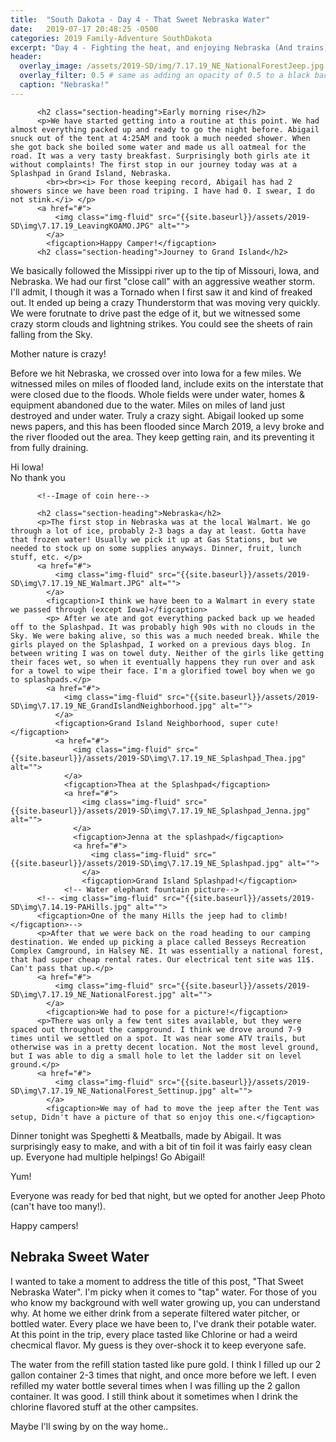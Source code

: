 ```yaml
---
title:  "South Dakota - Day 4 - That Sweet Nebraska Water"
date:   2019-07-17 20:48:25 -0500
categories: 2019 Family-Adventure SouthDakota
excerpt: "Day 4 - Fighting the heat, and enjoying Nebraska (And trains)"
header:
  overlay_image: /assets/2019-SD/img/7.17.19_NE_NationalForestJeep.jpg
  overlay_filter: 0.5 # same as adding an opacity of 0.5 to a black background
  caption: "Nebraska!"
---
```

<p hidden><p>
         
          <h2 class="section-heading">Early morning rise</h2>
          <p>We have started getting into a routine at this point. We had almost everything packed up and ready to go the night before. Abigail snuck out of the tent at 4:25AM and took a much needed shower. When she got back she boiled some water and made us all oatmeal for the road. It was a very tasty breakfast. Surprisingly both girls ate it without complaints! The first stop in our journey today was at a Splashpad in Grand Island, Nebraska.
            <br><br><i> For those keeping record, Abigail has had 2 showers since we have been road triping. I have had 0. I swear, I do not stink.</i> </p>
          <a href="#">
              <img class="img-fluid" src="{{site.baseurl}}/assets/2019-SD\img\7.17.19_LeavingKOAMO.JPG" alt="">
            </a>
            <figcaption>Happy Camper!</figcaption>
          <h2 class="section-heading">Journey to Grand Island</h2>
<p>We basically followed the Missippi river up to the tip of Missouri, Iowa, and Nebraska. We had our first "close call" with an aggressive weather storm. I'll admit, I though it was a Tornado when I first saw it and kind of freaked out. It ended up being a crazy Thunderstorm that was moving very quickly. We were forutnate to drive past the edge of it, but we witnessed some crazy storm clouds and lightning strikes. You could see the sheets of rain falling from the Sky.</p>
<a href="#">
    <img class="img-fluid" src="{{site.baseurl}}/assets/2019-SD\img\7.17.19_SuperStorm.jpg" alt="">
  </a>
  <figcaption>Mother nature is crazy!</figcaption>
  <p>Before we hit Nebraska, we crossed over into Iowa for a few miles. We witnessed miles on miles of flooded land, include exits on the interstate that were closed due to the floods. Whole fields were under water, homes & equipment abandoned due to the water. Miles on miles of land just destroyed and under water. Truly a crazy sight. Abigail looked up some news papers, and this has been flooded since March 2019, a levy broke and the river flooded out the area. They keep getting rain, and its preventing it from fully draining.</p>
  <a href="#">
      <img class="img-fluid" src="{{site.baseurl}}/assets/2019-SD\img\7.17.19_IOWA_Welcome.jpg" alt="">
    </a>
    <figcaption>Hi Iowa!</figcaption>
    <a href="#">
        <img class="img-fluid" src="{{site.baseurl}}/assets/2019-SD\img\7.17.19_IOWA_flood.jpg" alt="">
      </a>
      <figcaption>No thank you</figcaption>


          <!--Image of coin here-->
<!--          <a href="#">
            <img class="img-fluid" src="{{site.baseurl}}/assets/2019-SD\img\7.14.19-JeepGasStation.jpg" alt="">
          </a>
          <figcaption>Thirsty Jeep!</figcaption>
          -->
          <h2 class="section-heading">Nebraska</h2>
          <p>The first stop in Nebraska was at the local Walmart. We go through a lot of ice, probably 2-3 bags a day at least. Gotta have that frozen water! Usually we pick it up at Gas Stations, but we needed to stock up on some supplies anyways. Dinner, fruit, lunch stuff, etc. </p>
          <a href="#">
              <img class="img-fluid" src="{{site.baseurl}}/assets/2019-SD\img\7.17.19_NE_Walmart.JPG" alt="">
            </a>
            <figcaption>I think we have been to a Walmart in every state we passed through (except Iowa)</figcaption>
            <p> After we ate and got everything packed back up we headed off to the Splashpad. It was probably high 90s with no clouds in the Sky. We were baking alive, so this was a much needed break. While the girls played on the Splashpad, I worked on a previous days blog. In between writing I was on towel duty. Neither of the girls like getting their faces wet, so when it eventually happens they run over and ask for a towel to wipe their face. I'm a glorified towel boy when we go to splashpads.</p>
            <a href="#">
                <img class="img-fluid" src="{{site.baseurl}}/assets/2019-SD\img\7.17.19_NE_GrandIslandNeighborhood.jpg" alt="">
              </a>
              <figcaption>Grand Island Neighborhood, super cute!</figcaption>
              <a href="#">
                  <img class="img-fluid" src="{{site.baseurl}}/assets/2019-SD\img\7.17.19_NE_Splashpad_Thea.jpg" alt="">
                </a>
                <figcaption>Thea at the Splashpad</figcaption>
                <a href="#">
                    <img class="img-fluid" src="{{site.baseurl}}/assets/2019-SD\img\7.17.19_NE_Splashpad_Jenna.jpg" alt="">
                  </a>
                  <figcaption>Jenna at the splashpad</figcaption>
                  <a href="#">
                      <img class="img-fluid" src="{{site.baseurl}}/assets/2019-SD\img\7.17.19_NE_Splashpad.jpg" alt="">
                    </a>
                    <figcaption>Grand Island Splashpad!</figcaption>
                <!-- Water elephant fountain picture-->
          <!-- <img class="img-fluid" src="{{site.baseurl}}/assets/2019-SD\img\7.14.19-PAHills.jpg" alt="">
          <figcaption>One of the many Hills the jeep had to climb!</figcaption>-->
          <p>After that we were back on the road heading to our camping destination. We ended up picking a place called Besseys Recreation Complex Camground, in Halsey NE. It was essentially a national forest, that had super cheap rental rates. Our electrical tent site was 11$. Can't pass that up.</p>
          <a href="#">
              <img class="img-fluid" src="{{site.baseurl}}/assets/2019-SD\img\7.17.19_NE_NationalForest.jpg" alt="">
            </a>
            <figcaption>We had to pose for a picture!</figcaption>
          <p>There was only a few tent sites available, but they were spaced out throughout the campground. I think we drove around 7-9 times until we settled on a spot. It was near some ATV trails, but otherwise was in a pretty decent location. Not the most level ground, but I was able to dig a small hole to let the ladder sit on level ground.</p>
          <a href="#">
              <img class="img-fluid" src="{{site.baseurl}}/assets/2019-SD\img\7.17.19_NE_NationalForest_Settinup.jpg" alt="">
            </a>
            <figcaption>We may of had to move the jeep after the Tent was setup, Didn't have a picture of that so enjoy this one.</figcaption>
<p> Dinner tonight was Speghetti & Meatballs, made by Abigail. It was surprisingly easy to make, and with a bit of tin foil it was fairly easy clean up. Everyone had multiple helpings! Go Abigail!</p>
<a href="#">
    <img class="img-fluid" src="{{site.baseurl}}/assets/2019-SD\img\7.17.19_NE_NationalForest_Dinner.jpg" alt="">
  </a>
  <figcaption>Yum!</figcaption>
  <p> Everyone was ready for bed that night, but we opted for another Jeep Photo (can't have too many!). </p>
  <a href="#">
      <img class="img-fluid" src="{{site.baseurl}}/assets/2019-SD\img\7.17.19_NE_NationalForest_GirlsTent.jpg" alt="">
    </a>
    <figcaption>Happy campers!</figcaption>
    <h2 class="section-heading">Nebraka Sweet Water</h2>
    <p> I wanted to take a moment to address the title of this post, "That Sweet Nebraska Water". I'm picky when it comes to "tap" water. For those of you who know my background with well water growing up, you can understand why. At home we either drink from a seperate filtered water pitcher, or bottled water. Every place we have been to, I've drank their potable water. At this point in the trip, every place tasted like Chlorine or had a weird checmical flavor. My guess is they over-shock it to keep everyone safe.  </p>
    <p>The water from the refill station tasted like pure gold. I think I filled up our 2 gallon container 2-3 times that night, and once more before we left. I even refilled my water bottle several times when I was filling up the 2 gallon container. It was good. I still think about it sometimes when I drink the chlorine flavored stuff at the other campsites.</p>
    <a href="#">
        <img class="img-fluid" src="{{site.baseurl}}/assets/2019-SD\img\7.17.19_NE_LiquidGold.JPG" alt="">
      </a>
      <figcaption>Maybe I'll swing by on the way home..</figcaption>
 
